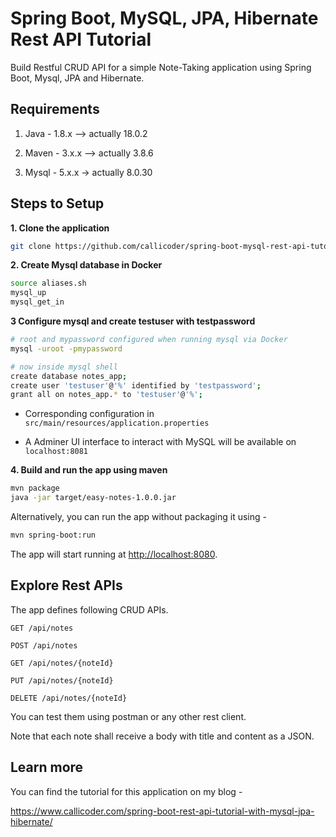 # Spring Boot, MySQL, JPA, Hibernate Rest API Tutorial

Build Restful CRUD API for a simple Note-Taking application using Spring Boot, Mysql, JPA and Hibernate.

## Requirements

1. Java - 1.8.x --> actually 18.0.2

2. Maven - 3.x.x --> actually 3.8.6

3. Mysql - 5.x.x -> actually 8.0.30

## Steps to Setup

**1. Clone the application**

```bash
git clone https://github.com/callicoder/spring-boot-mysql-rest-api-tutorial.git
```

**2. Create Mysql database in Docker**
```bash
source aliases.sh
mysql_up
mysql_get_in
```

**3 Configure mysql and create testuser with testpassword**
```bash
# root and mypassword configured when running mysql via Docker
mysql -uroot -pmypassword

# now inside mysql shell
create database notes_app;
create user 'testuser'@'%' identified by 'testpassword';
grant all on notes_app.* to 'testuser'@'%';
```

+ Corresponding configuration in `src/main/resources/application.properties`

+ A Adminer UI interface to interact with MySQL will be available on `localhost:8081`

**4. Build and run the app using maven**

```bash
mvn package
java -jar target/easy-notes-1.0.0.jar
```

Alternatively, you can run the app without packaging it using -

```bash
mvn spring-boot:run
```

The app will start running at <http://localhost:8080>.

## Explore Rest APIs

The app defines following CRUD APIs.

    GET /api/notes
    
    POST /api/notes
    
    GET /api/notes/{noteId}
    
    PUT /api/notes/{noteId}
    
    DELETE /api/notes/{noteId}

You can test them using postman or any other rest client.

Note that each note shall receive a body with title and content as a JSON.
## Learn more

You can find the tutorial for this application on my blog -

<https://www.callicoder.com/spring-boot-rest-api-tutorial-with-mysql-jpa-hibernate/>
